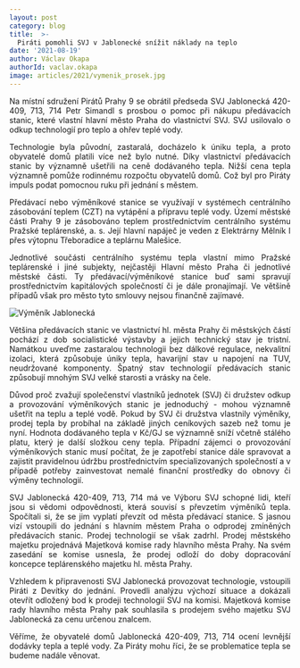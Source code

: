 ```yaml
---
layout: post
category: blog
title:  >-
  Piráti pomohli SVJ v Jablonecké snížit náklady na teplo
date: '2021-08-19'
author: Václav Okapa
authorId: vaclav.okapa
image: articles/2021/vymenik_prosek.jpg
---
```

<p style='text-align: justify;'>
Na místní sdružení Pirátů Prahy 9 se obrátil předseda SVJ Jablonecká 420-409, 713, 714 Petr Simandl s prosbou o pomoc při nákupu předávacích stanic, které vlastní hlavní město Praha do vlastnictví SVJ. SVJ usilovalo o odkup technologií pro teplo a ohřev teplé vody. 
</p><p style='text-align: justify;'>
Technologie byla původní, zastaralá, docházelo k úniku tepla, a proto obyvatelé domů platili více než bylo nutné. Díky vlastnictví předávacích stanic by významně ušetřili na ceně dodávaného tepla. Nižší cena tepla významně pomůže rodinnému rozpočtu obyvatelů domů. Což byl pro Piráty impuls podat pomocnou ruku při jednání s městem.
</p><p style='text-align: justify;'>
Předávací nebo výměníkové stanice se využívají v systémech centrálního zásobování teplem (CZT) na vytápění a přípravu teplé vody. Území městské části Prahy 9 je zásobováno teplem prostřednictvím centrálního systému Pražské teplárenské, a. s. Její hlavní napáječ je veden z Elektrárny Mělník I přes výtopnu Třeboradice a teplárnu Malešice.
</p><p style='text-align: justify;'>
Jednotlivé součásti centrálního systému tepla vlastní mimo Pražské teplárenské i jiné subjekty, nejčastěji Hlavní město Praha či jednotlivé městské části. Ty předávací/výměníkové stanice buď sami spravují prostřednictvím kapitálových společností či je dále pronajímají. Ve většině případů však pro město tyto smlouvy nejsou finančně zajímavé.
</p><p style='text-align: justify;'>
<img src="https://praha9.pirati.cz/assets/img/articles/2021/vymenik_prosek2.jpg" alt="Výměník Jablonecká">
</p><p style='text-align: justify;'>
Většina předávacích stanic ve vlastnictví hl. města Prahy či městských částí pochází z dob socialistické výstavby a jejich technický stav je tristní. Namátkou uveďme zastaralou technologii bez dálkové regulace, nekvalitní izolaci, která způsobuje úniky tepla, havarijní stav u napojení na TUV, neudržované komponenty. Špatný stav technologií předávacích stanic způsobují mnohým SVJ velké starosti a vrásky na čele.
</p><p style='text-align: justify;'>
Důvod proč zvažují společenství vlastníků jednotek (SVJ) či družstev odkup a provozování výměníkových stanic je jednoduchý - mohou významně ušetřit na teplu a teplé vodě. Pokud by SVJ či družstva vlastnily výměníky, prodej tepla by probíhal na základě jiných ceníkových sazeb než tomu je nyní. Hodnota dodávaného tepla v Kč/GJ se významně sníží včetně stálého platu, který je další složkou ceny tepla. Případní zájemci o provozování výměníkových stanic musí počítat, že je zapotřebí stanice dále spravovat a zajistit pravidelnou údržbu prostřednictvím specializovaných společností a v případě potřeby zainvestovat nemalé finanční prostředky do obnovy či výměny technologií.
</p><p style='text-align: justify;'>
SVJ Jablonecká 420-409, 713, 714 má ve Výboru SVJ schopné lidi, kteří jsou si vědomi odpovědnosti, která souvisí s převzetím výměníků tepla. Spočítali si, že se jim vyplatí převzít od města předávací stanice. S jasnou vizí vstoupili do jednání s hlavním městem Praha o odprodej zmíněných předávacích stanic. Prodej technologií se však zadrhl. Prodej městského majetku projednává Majetková komise rady hlavního města Prahy. Na svém zasedání se komise usnesla, že prodej odloží do doby dopracování koncepce teplárenského majetku hl. města Prahy.
</p><p style='text-align: justify;'>
Vzhledem k připravenosti SVJ Jablonecká provozovat technologie, vstoupili Piráti z Devítky do jednání. Provedli analýzu výchozí situace a dokázali otevřít odložený bod k prodeji technologií SVJ na komisi. Majetková komise rady hlavního města Prahy pak souhlasila s prodejem svého majetku SVJ Jablonecká za cenu určenou znalcem. 
</p><p style='text-align: justify;'>
Věříme, že obyvatelé domů Jablonecká 420-409, 713, 714 ocení levnější dodávky tepla a teplé vody. Za Piráty mohu říci, že se problematice tepla se budeme nadále věnovat.
</p>
